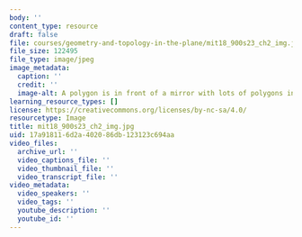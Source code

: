 ```yaml
---
body: ''
content_type: resource
draft: false
file: courses/geometry-and-topology-in-the-plane/mit18_900s23_ch2_img.jpg
file_size: 122495
file_type: image/jpeg
image_metadata:
  caption: ''
  credit: ''
  image-alt: A polygon is in front of a mirror with lots of polygons inside.
learning_resource_types: []
license: https://creativecommons.org/licenses/by-nc-sa/4.0/
resourcetype: Image
title: mit18_900s23_ch2_img.jpg
uid: 17a91811-6d2a-4020-86db-123123c694aa
video_files:
  archive_url: ''
  video_captions_file: ''
  video_thumbnail_file: ''
  video_transcript_file: ''
video_metadata:
  video_speakers: ''
  video_tags: ''
  youtube_description: ''
  youtube_id: ''
---
```

